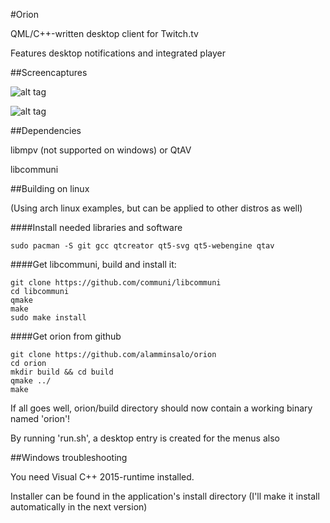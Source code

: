 
#Orion

QML/C++-written desktop client for Twitch.tv

Features desktop notifications and integrated player

##Screencaptures

![alt tag](https://raw.githubusercontent.com/alamminsalo/orion/master/resources/screenshots/4.png)

![alt tag](https://raw.githubusercontent.com/alamminsalo/orion/master/resources/screenshots/5.png)

##Dependencies

libmpv (not supported on windows) or QtAV

libcommuni



##Building on linux

(Using arch linux examples, but can be applied to other distros as well)

####Install needed libraries and software

```
sudo pacman -S git gcc qtcreator qt5-svg qt5-webengine qtav
```

####Get libcommuni, build and install it:

```
git clone https://github.com/communi/libcommuni
cd libcommuni
qmake
make
sudo make install
```
####Get orion from github

```
git clone https://github.com/alamminsalo/orion
cd orion
mkdir build && cd build
qmake ../
make
```

If all goes well, orion/build directory should now contain a working binary named 'orion'!

By running 'run.sh', a desktop entry is created for the menus also


##Windows troubleshooting

You need Visual C++ 2015-runtime installed. 

Installer can be found in the application's install directory (I'll make it install automatically in the next version)


